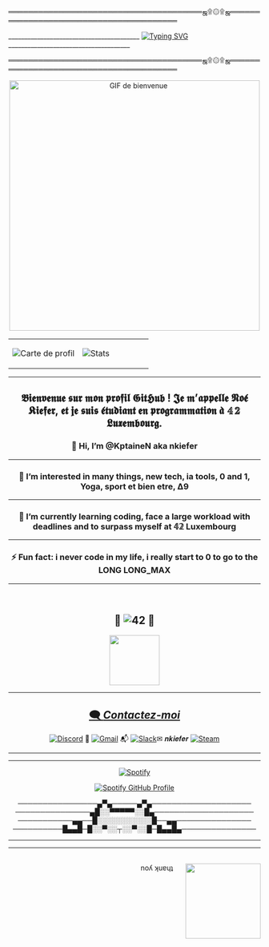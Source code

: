 ═══════════════════════════════════════ஜ۩۞۩ஜ════════════════════════════════════════

_________________________________________                           [![Typing SVG](https://readme-typing-svg.demolab.com?font=+Rubik+Puddles+&pause=1000&color=5DB600&background=0D56796E&center=true&vCenter=true&width=435&lines=WELCOME+TO+MY+PROFILE;BIENVENUE+SUR+MON+PROFILE;WELKOM+BIJ+MIJN+PROFIEL;BEM-VINDO+AO+MEU+PERFIL;BIENVENIDOS+A+MI+PERFIL;BENVENUTI+NEL+MIO+PROFILO;%E7%A7%81%E3%81%AE%E3%83%97%E3%83%AD%E3%83%95%E3%82%A3%E3%83%BC%E3%83%AB%E3%81%B8%E3%82%88%E3%81%86%E3%81%93%E3%81%9D;%E6%AC%A2%E8%BF%8E%E6%9D%A5%E5%88%B0%E6%88%91%E7%9A%84%E4%B8%AA%E4%BA%BA%E8%B5%84%E6%96%99;%EB%82%B4+%ED%94%84%EB%A1%9C%ED%95%84%EC%97%90+%EC%98%A4%EC%8B%A0+%EA%B2%83%EC%9D%84+%ED%99%98%EC%98%81%ED%95%A9%EB%8B%88%EB%8B%A4;%D7%91%D7%A8%D7%95%D7%9B%D7%99%D7%9D+%D7%94%D7%91%D7%90%D7%99%D7%9D+%D7%9C%D7%A4%D7%A8%D7%95%D7%A4%D7%99%D7%9C+%D7%A9%D7%9C%D7%99;%D9%85%D8%B1%D8%AD%D8%A8%D8%A7%D9%8B+%D8%A8%D9%83%D9%85+%D9%81%D9%8A+%D9%85%D9%84%D9%81+%D8%A7%D9%84%D8%AA%D8%B9%D8%B1%D9%8A%D9%81+%D8%A7%D9%84%D8%AE%D8%A7%D8%B5+%D8%A8%D9%8A;Waltz%2C+bad+nymph%2C+for+quick+jigs+vex;WITAMY+NA+MOIM+PROFILU;%D0%9B%D0%90%D0%A1%D0%9A%D0%90%D0%92%D0%9E+%D0%9F%D0%A0%D0%9E%D0%A1%D0%98%D0%9C%D0%9E+%D0%94%D0%9E+%D0%9C%D0%9E%D0%93%D0%9E+%D0%9F%D0%A0%D0%9E%D0%A4%D0%86%D0%9B%D0%AE;%D0%94%D0%9E%D0%91%D0%A0%D0%9E+%D0%9F%D0%9E%D0%96%D0%90%D0%9B%D0%9E%D0%92%D0%90%D0%A2%D0%AC+%D0%9D%D0%90+%D0%9C%D0%9E%D0%99+%D0%9F%D0%A0%D0%9E%D0%A4%D0%98%D0%9B%D0%AC)](https://git.io/typing-svg)______________________________________    

═══════════════════════════════════════ஜ۩۞۩ஜ════════════════════════════════════════

<p align="center">
  <img src="https://media4.giphy.com/media/v1.Y2lkPTc5MGI3NjExNHRlODJpNm5tYm5ldjl1MGtwMWkzMnQ4cm1lYmE4aTltYWg2MTYyYiZlcD12MV9pbnRlcm5hbF9naWZfYnlfaWQmY3Q9Zw/qKx0QcrWPjROiYjwXu/giphy.webp" width="500" alt="GIF de bienvenue"/>
</p>


<table>
  <tr>
    <td valign="top" width="50%">

![Carte de profil](http://github-profile-summary-cards.vercel.app/api/cards/profile-details?username=KptaineN&theme=moonlight)

   </td>
    <td valign="top" width="50%">

![Stats](http://github-profile-summary-cards.vercel.app/api/cards/stats?username=KptaineN&theme=moonlight)

  </td>
  </tr>
</table>

<div align="center">

-------------------------------------------------------------------------------------------------------------------------------------
## 𝕭𝖎𝖊𝖓𝖛𝖊𝖓𝖚𝖊 𝖘𝖚𝖗 𝖒𝖔𝖓 𝖕𝖗𝖔𝖋𝖎𝖑 𝕲𝖎𝖙𝕳𝖚𝖇 ! 𝕵𝖊 𝖒’𝖆𝖕𝖕𝖊𝖑𝖑𝖊 𝕹𝖔𝖊́ 𝕶𝖎𝖊𝖋𝖊𝖗, 𝖊𝖙 𝖏𝖊 𝖘𝖚𝖎𝖘 𝖊́𝖙𝖚𝖉𝖎𝖆𝖓𝖙 𝖊𝖓 𝖕𝖗𝖔𝖌𝖗𝖆𝖒𝖒𝖆𝖙𝖎𝖔𝖓 𝖆̀ 𝟜𝟚 𝕷𝖚𝖝𝖊𝖒𝖇𝖔𝖚𝖗𝖌.
### 👋 Hi, I’m @KptaineN aka nkiefer
------------------------------------------------------------------------------------------------------------------------------------
### 👀 I’m interested in many things, new tech, ia tools, 0 and 1, Yoga, sport et bien etre, Δ9 
------------------------------------------------------------------------------------------------------------------------------------
### 🌱 I’m currently learning coding, face a large workload with deadlines and to surpass myself at 𝟜𝟚 Luxembourg
------------------------------------------------------------------------------------------------------------------------------------
### ⚡ Fun fact: i never code in my life, i really start to 0 to go to the LONG LONG_MAX
------------------------------------------------------------------------------------------------------------------------------------


<br clear="center"/>


 ## 🚀 ![42](https://img.shields.io/badge/-42-black?style=for-the-badge&logo=42&logoColor=white) 🚀 
<a href="https://profile.intra.42.fr/users/nkiefer" target="_blank">  
  <img src="https://i.giphy.com/3oKIPtjElfqwMOTbH2.webp" width="100"/>
                                                                            
---------------------------------------------------------------------------------------------------------------
## 🗨️ _Contactez-moi_

[![Discord](https://img.shields.io/badge/Discord-%235865F2.svg?style=for-the-badge&logo=discord&logoColor=white)](https://discordapp.com/users/4ptaine) 💬
[![Gmail](https://img.shields.io/badge/Gmail-D14836?style=for-the-badge&logo=gmail&logoColor=white)](mailto:kiefer.d.noe@gmail.com) 📬
[![Slack](https://img.shields.io/badge/Slack-4A154B?style=for-the-badge&logo=slack&logoColor=white)](https://slack.com/app_redirect?channel=C12345678)✉ 𝒏𝒌𝒊𝒆𝒇𝒆𝒓
[![Steam](https://img.shields.io/badge/steam-%23000000.svg?style=for-the-badge&logo=steam&logoColor=white)](https://steamcommunity.com/id/Popcornne)

---------------------------------------------------------------------------------------------------------------



------------------------------------------------------------------------------------------
[![Spotify](https://img.shields.io/badge/Spotify-1ED760?style=for-the-badge&logo=spotify&logoColor=white)](https://open.spotify.com/user/noe_kif)
<div style="text-align: center;">
    <a href="https://github.com/kittinan/spotify-github-profile">
        <img src="https://spotify-github-profile.kittinanx.com/api/view?uid=noe_kif&cover_image=true&theme=default&show_offline=false&background_color=121212&interchange=false&bar_color_cover=true" alt="Spotify GitHub Profile">
    </a>
</div>



────────────────▄▀▄─────▄▀▄────────────────────
───────────────▄█░░▀▀▀▀▀░░█▄────────────────────
───────────▄▄──█░░░░░░░░░░░█──▄▄───────────────
──────────█▄▄█─█░░▀░░┬░░▀░░█─█▄▄█▄───────────────


-----------------------------------------------------
--------------------------------------
<br clear="center"/>
<div align="right">
noʎ ʞuɐɥʇ <img src="https://media4.giphy.com/media/v1.Y2lkPTc5MGI3NjExMzdnczVyeXd1NWRpa2wxbjlzMWluMTFmbDhicWI4dnhjbXlpdXhkMCZlcD12MV9pbnRlcm5hbF9naWZfYnlfaWQmY3Q9Zw/lF8gToHOsG6xY454az/giphy.webp" align="right" width="150" style="margin-left: 25px;"/>

<br clear="left"/>

</div>














